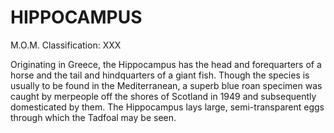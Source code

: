 # HIPPOCAMPUS  
M.O.M. Classification: XXX  
  
Originating in Greece, the Hippocampus has the head and forequarters of a horse and the tail and hindquarters of a giant fish. Though the species is usually to be found in the Mediterranean, a superb blue roan specimen was caught by merpeople off the shores of Scotland in 1949 and subsequently domesticated by them. The Hippocampus lays large, semi-transparent eggs through which the Tadfoal may be seen.  
  

